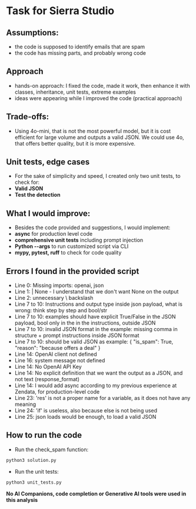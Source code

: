 # Task for Sierra Studio

## Assumptions:
 - the code is supposed to identify emails that are spam
 - the code has missing parts, and probably wrong code

## Approach
- hands-on approach: I fixed the code, made it work, then enhance it with classes, inheritance, unit tests, extreme examples
- ideas were appearing while I improved the code (practical approach)

## Trade-offs:
- Using 4o-mini, that is not the most powerful model, but it is cost efficient for large volume and outputs a valid JSON. We could use 4o, that offers better quality, but it is more expensive.

## Unit tests, edge cases
- For the sake of simplicity and speed, I created only two unit tests, to check for:
- **Valid JSON**
- **Test the detection**

## What I would improve:
- Besides the code provided and suggestions, I would implement:
- **async** for production level code
- **comprehensive unit tests** including prompt injection
- **Python --args** to run customized script via CLI
- **mypy, pytest, ruff** to check for code quality


## Errors I found in the provided script
- Line 0: Missing imports: openai, json
- Line 1: | None - I understand that we don't want None on the output
- Line 2: unnecessary \ backslash
- Line 7 to 10: Instructions and output type inside json payload, what is wrong: think step by step and bool/str
- Line 7 to 10: examples should have explicit True/False in the JSON payload, bool only in the in the instructions, outside JSON
- Line 7 to 10: invalid JSON format in the example: missing comma in structure + prompt instructions inside JSON format
- Line 7 to 10: should be valid JSON as example:
{
"is_spam": True,
"reason": "because offers a deal"
}
- Line 14: OpenAI client not defined
- Line 16: system message not defined
- Line 14: No OpenAI API Key
- Line 14: No explicit definition that we want the output as a JSON, and not text (response_format)
- Line 14: I would add async according to my previous experience at Zendata, for production-level code
- Line 23: 'res' is not a proper name for a variable, as it does not have any meaning
- Line 24: 'if' is useless, also because else is not being used
- Line 25: json loads would be enough, to load a valid JSON

## How to run the code

- Run the check_spam function:
```python
python3 solution.py
```

- Run the unit tests:
```python
python3 unit_tests.py
```

**No AI Companions, code completion or Generative AI tools were used in this analysis**
